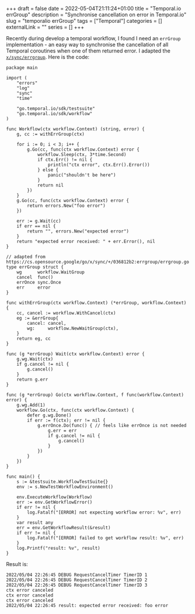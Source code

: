 +++
draft = false
date = 2022-05-04T21:11:24+01:00
title = "Temporal.io errGroup"
description = "Synchronise cancellation on error in Temporal.io"
slug = "temporalio errGroup"
tags = ["Temporal"]
categories = []
externalLink = ""
series = []
+++

Recently during develop a temporal workflow, I found I need an `errGroup`
implementation - an easy way to synchronise the cancellation of all Temporal
coroutines when one of them returned error. I adapted the
[`x/sync/errgroup`](https://pkg.go.dev/golang.org/x/sync/errgroup). Here is the
code:

```
package main

import (
	"errors"
	"log"
	"sync"
	"time"

	"go.temporal.io/sdk/testsuite"
	"go.temporal.io/sdk/workflow"
)

func Workflow(ctx workflow.Context) (string, error) {
	g, cc := withErrGroup(ctx)

	for i := 0; i < 3; i++ {
		g.Go(cc, func(ctx workflow.Context) error {
			workflow.Sleep(ctx, 3*time.Second)
			if ctx.Err() != nil {
				println("ctx error", ctx.Err().Error())
			} else {
				panic("shouldn't be here")
			}
			return nil
		})
	}
	g.Go(cc, func(ctx workflow.Context) error {
		return errors.New("foo error")
	})

	err := g.Wait(cc)
	if err == nil {
		return "", errors.New("expected error")
	}
	return "expected error received: " + err.Error(), nil
}

// adapted from https://cs.opensource.google/go/x/sync/+/036812b2:errgroup/errgroup.go
type errGroup struct {
	wg      workflow.WaitGroup
	cancel  func()
	errOnce sync.Once
	err     error
}

func withErrGroup(ctx workflow.Context) (*errGroup, workflow.Context) {
	cc, cancel := workflow.WithCancel(ctx)
	eg := &errGroup{
		cancel: cancel,
		wg:     workflow.NewWaitGroup(ctx),
	}
	return eg, cc
}

func (g *errGroup) Wait(ctx workflow.Context) error {
	g.wg.Wait(ctx)
	if g.cancel != nil {
		g.cancel()
	}
	return g.err
}

func (g *errGroup) Go(ctx workflow.Context, f func(workflow.Context) error) {
	g.wg.Add(1)
	workflow.Go(ctx, func(ctx workflow.Context) {
		defer g.wg.Done()
		if err := f(ctx); err != nil {
			g.errOnce.Do(func() { // feels like errOnce is not needed
				g.err = err
				if g.cancel != nil {
					g.cancel()
				}
			})
		}
	})
}

func main() {
	s := &testsuite.WorkflowTestSuite{}
	env := s.NewTestWorkflowEnvironment()

	env.ExecuteWorkflow(Workflow)
	err := env.GetWorkflowError()
	if err != nil {
		log.Fatalf("[ERROR] not expecting workflow error: %v", err)
	}
	var result any
	err = env.GetWorkflowResult(&result)
	if err != nil {
		log.Fatalf("[ERROR] failed to get workflow result: %v", err)
	}
	log.Printf("result: %v", result)
}
```

Result is:

```
2022/05/04 22:26:45 DEBUG RequestCancelTimer TimerID 1
2022/05/04 22:26:45 DEBUG RequestCancelTimer TimerID 2
2022/05/04 22:26:45 DEBUG RequestCancelTimer TimerID 3
ctx error canceled
ctx error canceled
ctx error canceled
2022/05/04 22:26:45 result: expected error received: foo error
```
